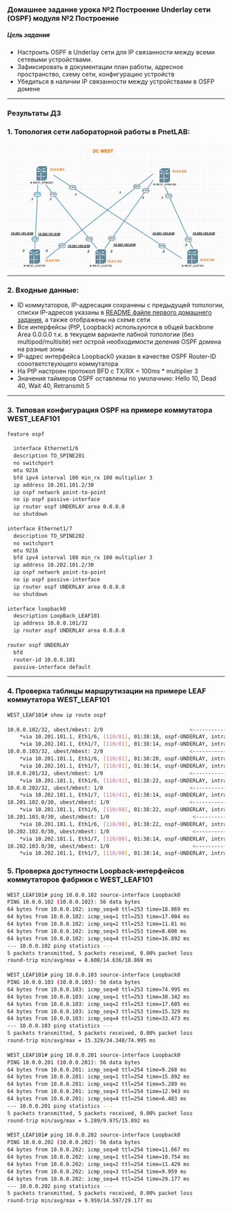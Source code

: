 ### Домашнее задание урока №2  Построение Underlay сети (OSPF) модуля №2 Построение

##### Цель задания
- Настроить OSPF в Underlay сети для IP связанности между всеми сетевыми устройствами.
- Зафиксировать в документации план работы, адресное пространство, схему сети, конфигурацию устройств
- Убедиться в наличии IP связанности между устройствами в OSFP домене


---

### Результаты ДЗ

### **1. Топология сети лабораторной работы в PnetLAB**:

 [<img src="WEST_DC_topology_for_OSPF_1.JPG">](https://github.com/R0gerWilco/OTUS_DC/blob/main/Homework/Module2/Lesson02/WEST_DC_topology_for_OSPF_1.JPG)

---

### **2. Входные данные**:
- ID коммутаторов, IP-адресация сохранены с предыдущей топологии, списки IP-адресов указаны в [README файле первого домашнего задания](https://github.com/R0gerWilco/OTUS_DC/blob/main/Homework/Module1/Lesson03/README.md), а также отображены на схеме сети 
- Все интерфейсы (PtP, Loopback) используются в общей backbone Area 0.0.0.0 т.к. в текущем варианте лабной топологии (без multipod/multisite) нет острой необходимости деления OSPF домена на разные зоны 
- IP-адрес интерфейса Loopback0 указан в качестве OSPF Router-ID сооответствующего коммутатора
- На PtP настроен протокол BFD с TX/RX = 100ms * multiplier 3
- Значения таймеров OSPF оставлены по умолачнию: Hello 10, Dead 40, Wait 40, Retransmit 5


---
### **3. Типовая конфигурация OSPF на примере коммутатора WEST_LEAF101**
```bash
feature ospf

  interface Ethernet1/6
  description TO_SPINE201
  no switchport
  mtu 9216
  bfd ipv4 interval 100 min_rx 100 multiplier 3
  ip address 10.201.101.2/30
  ip ospf network point-to-point
  no ip ospf passive-interface
  ip router ospf UNDERLAY area 0.0.0.0
  no shutdown

interface Ethernet1/7
  description TO_SPINE202
  no switchport
  mtu 9216
  bfd ipv4 interval 100 min_rx 100 multiplier 3
  ip address 10.202.101.2/30
  ip ospf network point-to-point
  no ip ospf passive-interface
  ip router ospf UNDERLAY area 0.0.0.0
  no shutdown

interface loopback0
  description LoopBack_LEAF101
  ip address 10.0.0.101/32
  ip router ospf UNDERLAY area 0.0.0.0

router ospf UNDERLAY
  bfd
  router-id 10.0.0.101
  passive-interface default
```

---

### **4. Проверка таблицы маршрутизации на примере LEAF коммутатора WEST_LEAF101**
```bash
WEST_LEAF101# show ip route ospf

10.0.0.102/32, ubest/mbest: 2/0                            <-----------------------Loopback LEAF 102
    *via 10.201.101.1, Eth1/6, [110/81], 01:38:18, ospf-UNDERLAY, intra
    *via 10.202.101.1, Eth1/7, [110/81], 01:38:14, ospf-UNDERLAY, intra
10.0.0.103/32, ubest/mbest: 2/0                            <-----------------------Loopback LEAF 103
    *via 10.201.101.1, Eth1/6, [110/81], 01:38:20, ospf-UNDERLAY, intra
    *via 10.202.101.1, Eth1/7, [110/81], 01:38:14, ospf-UNDERLAY, intra
10.0.0.201/32, ubest/mbest: 1/0                            <-----------------------Loopback SPINE 201
    *via 10.201.101.1, Eth1/6, [110/41], 01:38:22, ospf-UNDERLAY, intra
10.0.0.202/32, ubest/mbest: 1/0                            <-----------------------Loopback SPINE 202
    *via 10.202.101.1, Eth1/7, [110/41], 01:38:14, ospf-UNDERLAY, intra
10.201.102.0/30, ubest/mbest: 1/0                          <-----------------------PtP LEAF 102  - SPINE 201
    *via 10.201.101.1, Eth1/6, [110/80], 01:38:22, ospf-UNDERLAY, intra
10.201.103.0/30, ubest/mbest: 1/0                           <-----------------------PtP LEAF 103  - SPINE 201
    *via 10.201.101.1, Eth1/6, [110/80], 01:38:22, ospf-UNDERLAY, intra
10.202.102.0/30, ubest/mbest: 1/0                           <-----------------------PtP LEAF 102  - SPINE 202
    *via 10.202.101.1, Eth1/7, [110/80], 01:38:14, ospf-UNDERLAY, intra
10.202.103.0/30, ubest/mbest: 1/0                           <-----------------------PtP LEAF 103  - SPINE 202
    *via 10.202.101.1, Eth1/7, [110/80], 01:38:14, ospf-UNDERLAY, intra
```

### **5. Проверка доступности Loopback-интерфейсов коммутаторов фабрики с WEST_LEAF101**
```bash
WEST_LEAF101# ping 10.0.0.102 source-interface Loopback0                  <-----------------------Loopback LEAF 102
PING 10.0.0.102 (10.0.0.102): 56 data bytes
64 bytes from 10.0.0.102: icmp_seq=0 ttl=253 time=18.869 ms
64 bytes from 10.0.0.102: icmp_seq=1 ttl=253 time=17.004 ms
64 bytes from 10.0.0.102: icmp_seq=2 ttl=253 time=11.81 ms
64 bytes from 10.0.0.102: icmp_seq=3 ttl=253 time=8.608 ms
64 bytes from 10.0.0.102: icmp_seq=4 ttl=253 time=16.892 ms
--- 10.0.0.102 ping statistics ---
5 packets transmitted, 5 packets received, 0.00% packet loss
round-trip min/avg/max = 8.608/14.636/18.869 ms

WEST_LEAF101# ping 10.0.0.103 source-interface Loopback0                   <-----------------------Loopback LEAF 103
PING 10.0.0.103 (10.0.0.103): 56 data bytes
64 bytes from 10.0.0.103: icmp_seq=0 ttl=253 time=74.995 ms
64 bytes from 10.0.0.103: icmp_seq=1 ttl=253 time=30.342 ms
64 bytes from 10.0.0.103: icmp_seq=2 ttl=253 time=17.605 ms
64 bytes from 10.0.0.103: icmp_seq=3 ttl=253 time=15.329 ms
64 bytes from 10.0.0.103: icmp_seq=4 ttl=253 time=33.473 ms
--- 10.0.0.103 ping statistics ---
5 packets transmitted, 5 packets received, 0.00% packet loss
round-trip min/avg/max = 15.329/34.348/74.995 ms

WEST_LEAF101# ping 10.0.0.201 source-interface Loopback0                   <-----------------------Loopback SPINE 201
PING 10.0.0.201 (10.0.0.201): 56 data bytes
64 bytes from 10.0.0.201: icmp_seq=0 ttl=254 time=9.268 ms
64 bytes from 10.0.0.201: icmp_seq=1 ttl=254 time=15.892 ms
64 bytes from 10.0.0.201: icmp_seq=2 ttl=254 time=5.289 ms
64 bytes from 10.0.0.201: icmp_seq=3 ttl=254 time=12.943 ms
64 bytes from 10.0.0.201: icmp_seq=4 ttl=254 time=6.483 ms
--- 10.0.0.201 ping statistics ---
5 packets transmitted, 5 packets received, 0.00% packet loss
round-trip min/avg/max = 5.289/9.975/15.892 ms

WEST_LEAF101# ping 10.0.0.202 source-interface Loopback0                   <-----------------------Loopback SPINE 202
PING 10.0.0.202 (10.0.0.202): 56 data bytes
64 bytes from 10.0.0.202: icmp_seq=0 ttl=254 time=11.667 ms
64 bytes from 10.0.0.202: icmp_seq=1 ttl=254 time=10.754 ms
64 bytes from 10.0.0.202: icmp_seq=2 ttl=254 time=11.429 ms
64 bytes from 10.0.0.202: icmp_seq=3 ttl=254 time=9.959 ms
64 bytes from 10.0.0.202: icmp_seq=4 ttl=254 time=29.177 ms
--- 10.0.0.202 ping statistics ---
5 packets transmitted, 5 packets received, 0.00% packet loss
round-trip min/avg/max = 9.959/14.597/29.177 ms
```

